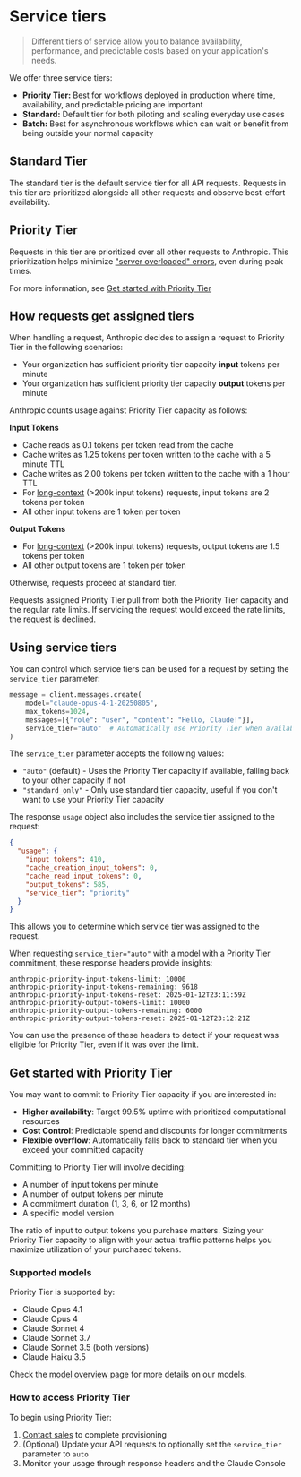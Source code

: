 # Service tiers

> Different tiers of service allow you to balance availability, performance, and predictable costs based on your application's needs.

We offer three service tiers:

* **Priority Tier:** Best for workflows deployed in production where time, availability, and predictable pricing are important
* **Standard:** Default tier for both piloting and scaling everyday use cases
* **Batch:** Best for asynchronous workflows which can wait or benefit from being outside your normal capacity

## Standard Tier

The standard tier is the default service tier for all API requests. Requests in this tier are prioritized alongside all other requests and observe best-effort availability.

## Priority Tier

Requests in this tier are prioritized over all other requests to Anthropic. This prioritization helps minimize ["server overloaded" errors](/en/api/errors#http-errors), even during peak times.

For more information, see [Get started with Priority Tier](#get-started-with-priority-tier)

## How requests get assigned tiers

When handling a request, Anthropic decides to assign a request to Priority Tier in the following scenarios:

* Your organization has sufficient priority tier capacity **input** tokens per minute
* Your organization has sufficient priority tier capacity **output** tokens per minute

Anthropic counts usage against Priority Tier capacity as follows:

**Input Tokens**

* Cache reads as 0.1 tokens per token read from the cache
* Cache writes as 1.25 tokens per token written to the cache with a 5 minute TTL
* Cache writes as 2.00 tokens per token written to the cache with a 1 hour TTL
* For [long-context](/en/docs/build-with-claude/context-windows) (>200k input tokens) requests, input tokens are 2 tokens per token
* All other input tokens are 1 token per token

**Output Tokens**

* For [long-context](/en/docs/build-with-claude/context-windows) (>200k input tokens) requests, output tokens are 1.5 tokens per token
* All other output tokens are 1 token per token

Otherwise, requests proceed at standard tier.

<Note>
  Requests assigned Priority Tier pull from both the Priority Tier capacity and the regular rate limits.
  If servicing the request would exceed the rate limits, the request is declined.
</Note>

## Using service tiers

You can control which service tiers can be used for a request by setting the `service_tier` parameter:

```python
message = client.messages.create(
    model="claude-opus-4-1-20250805",
    max_tokens=1024,
    messages=[{"role": "user", "content": "Hello, Claude!"}],
    service_tier="auto"  # Automatically use Priority Tier when available, fallback to standard
)
```

The `service_tier` parameter accepts the following values:

* `"auto"` (default) - Uses the Priority Tier capacity if available, falling back to your other capacity if not
* `"standard_only"` - Only use standard tier capacity, useful if you don't want to use your Priority Tier capacity

The response `usage` object also includes the service tier assigned to the request:

```json
{
  "usage": {
    "input_tokens": 410,
    "cache_creation_input_tokens": 0,
    "cache_read_input_tokens": 0,
    "output_tokens": 585,
    "service_tier": "priority"
  }
}
```

This allows you to determine which service tier was assigned to the request.

When requesting `service_tier="auto"` with a model with a Priority Tier commitment, these response headers provide insights:

```
anthropic-priority-input-tokens-limit: 10000
anthropic-priority-input-tokens-remaining: 9618
anthropic-priority-input-tokens-reset: 2025-01-12T23:11:59Z
anthropic-priority-output-tokens-limit: 10000
anthropic-priority-output-tokens-remaining: 6000
anthropic-priority-output-tokens-reset: 2025-01-12T23:12:21Z
```

You can use the presence of these headers to detect if your request was eligible for Priority Tier, even if it was over the limit.

## Get started with Priority Tier

You may want to commit to Priority Tier capacity if you are interested in:

* **Higher availability**: Target 99.5% uptime with prioritized computational resources
* **Cost Control**: Predictable spend and discounts for longer commitments
* **Flexible overflow**: Automatically falls back to standard tier when you exceed your committed capacity

Committing to Priority Tier will involve deciding:

* A number of input tokens per minute
* A number of output tokens per minute
* A commitment duration (1, 3, 6, or 12 months)
* A specific model version

<Note>
  The ratio of input to output tokens you purchase matters. Sizing your Priority Tier capacity to align with your actual traffic patterns helps you maximize utilization of your purchased tokens.
</Note>

### Supported models

Priority Tier is supported by:

* Claude Opus 4.1
* Claude Opus 4
* Claude Sonnet 4
* Claude Sonnet 3.7
* Claude Sonnet 3.5 (both versions)
* Claude Haiku 3.5

Check the [model overview page](/en/docs/about-claude/models/overview) for more details on our models.

### How to access Priority Tier

To begin using Priority Tier:

1. [Contact sales](https://claude.com/contact-sales/priority-tier) to complete provisioning
2. (Optional) Update your API requests to optionally set the `service_tier` parameter to `auto`
3. Monitor your usage through response headers and the Claude Console
